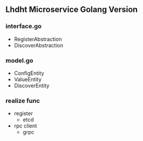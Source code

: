 ## Lhdht Microservice Golang Version

### interface.go
- RegisterAbstraction
- DiscoverAbstraction

### model.go
- ConfigEntity
- ValueEntity
- DiscoverEntity

### realize func
- register
  - etcd
- rpc client
  - grpc